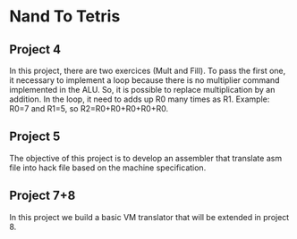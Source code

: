 # Nand To Tetris

## Project 4
In this project, there are two exercices (Mult and Fill).
To pass the first one, it necessary to implement a loop because there is no multiplier command implemented in the ALU. So, it is possible to replace multiplication by an addition. In the loop, it need to adds up R0 many times as R1. Example: R0=7 and R1=5, so R2=R0+R0+R0+R0+R0.
## Project 5
The objective of this project is to develop an assembler that translate asm file into hack file based on the machine specification.
## Project 7+8
In this project we build a basic VM translator that will be extended in project 8.